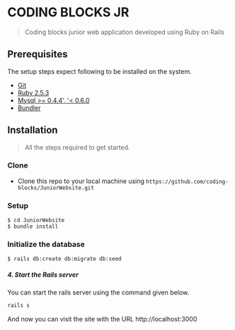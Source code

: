 # CODING BLOCKS JR 
> Coding blocks junior web application developed using Ruby on Rails

## Prerequisites 

The setup steps expect following to be installed on the system.
- [Git](https://git-scm.com/)
- [Ruby 2.5.3](https://www.ruby-lang.org/en/)
- [Mysql >= 0.4.4', '< 0.6.0](https://www.mysql.com/)
- [Bundler](https://bundler.io/)

## Installation
 > All the steps required to get started.
  
### Clone

- Clone this repo to your local machine using `https://github.com/coding-blocks/JuniorWebsite.git`

### Setup

```shell
$ cd JuniorWebsite
$ bundle install
```

### Initialize the database

```shell
$ rails db:create db:migrate db:seed
```
##### 4. Start the Rails server

You can start the rails server using the command given below.

```ruby
rails s
```

And now you can visit the site with the URL http://localhost:3000

  






